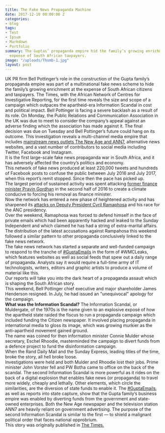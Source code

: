 ```yaml
---
title: The Fake News Propaganda Machine
date: 2017-12-10 00:00:00 Z
categories:
- blog
tags:
- Test
- Ipsum
- Markdown
- Portfolio
summary: The Guptas’ propaganda empire hid the family’s growing enrichment at the
  expense of South African taxpayers.
image: "/uploads/Thumb-1.jpg"
layout: post
---
```


UK PR firm Bell Pottinger’s role in the construction of the Gupta family’s propaganda empire was part of a multinational fake news scheme to hide the family’s growing enrichment at the expense of South African citizens and taxpayers. 
The Times, with the African Network of Centres for Investigative Reporting, for the first time reveals the size and scope of a campaign which outpaces the apartheid-era Information Scandal in cost and political impact. 
Bell Pottinger is facing a severe backlash as a result of its role. 
On Monday, the Public Relations and Communication Association in the UK was due to meet to consider the company’s appeal against an adverse finding which the association has made against it. The final decision was due on Tuesday and Bell Pottinger’s future could hang on its outcome. 
This investigation reveals a multi-channel media empire that includes <a href="https://www.timeslive.co.za/sunday-times/news/2017-08-26-i-know-what-ive-signed-up-for-manyi-spills-the-beans-on-his-new-business/">mainstream news outlets The New Age and ANN7</a>, alternative news websites, and a vast number of contributors to social media including Twitter, Facebook and Instagram.  
It is the first large-scale fake news propaganda war in South Africa, and it has adversely affected the country’s politics and economy.  
This network of fake news produced at least 220,000 tweets and hundreds of Facebook posts to confuse the public between July 2016 and July 2017, when this report’s remit stopped. Since then the pace has picked up.  
The largest period of sustained activity was spent attacking <a href="https://www.timeslive.co.za/sunday-times/opinion-and-analysis/2017-08-31-why-gordhan-and-not-the-guptas-might-be-in-the-dock-soon/">former finance minister Pravin Gordhan</a> in the second half of 2016 to create a climate conducive to forcing his removal as finance minister.  
Now the network has entered a new phase of heightened activity and has sharpened its <a href="https://www.timeslive.co.za/politics/2017-08-16-he-is-no-wife-beater-dirty-tricks-are-being-used-against-ramaphosa-voices-mount-in-support-of-deputy-president/">attacks on Deputy President Cyril Ramaphosa</a> and his race for the ANC presidency.  
Over the weekend, Ramaphosa was forced to defend himself in the face of private emails which had been apparently hacked and leaked to the Sunday Independent and which claimed he has had a string of extra-marital affairs.  
The distribution of the latest accusations against Rampahosa this weekend followed a similar pattern to other propaganda conclusively linked to the fake news network.  
The fake news network has started a separate and well-funded campaign to respond to the tranche of <a href="https://www.timeslive.co.za/group/Gupta_Emails_Revealed/">#GuptaEmails</a> in the form of #WMCLeaks, which features websites as well as social feeds that spew out a daily range of propaganda. Analysts say it would require a full-time army of IT technologists, writers, editors and graphic artists to produce a volume of material like this.  
Our reports will take you into the dark heart of a propaganda assault which is shaping the South African story.  
This weekend, Bell Pottinger chief executive and major shareholder James Henderson resigned. In July, he had issued an "unequivocal" apology for the campaign.  
<strong>What was the Information Scandal?</strong> 
The Information Scandal, or Muldergate, of the 1970s is the name given to an explosive exposé of how the apartheid state raided the fiscus to run a propaganda campaign which included funding the Citizen newspaper. It involved placing propaganda in international media to gloss its image, which was growing murkier as the anti-apartheid movement gained ground.  
The name was coined for then information minister Connie Mulder whose secretary, Eschel Rhoodie, masterminded the campaign to divert funds from a defence project to fund the disinformation campaign.  
When the Rand Daily Mail and the Sunday Express, leading titles of the time, broke the story, all hell broke loose.   
Investigations were held and both Mulder and Rhoodie lost their jobs. Prime minister John Vorster fell and PW Botha came to office on the back of the scandal. 
The second Information Scandal is more powerful as it rides on the back of a digital explosion that enables fake news (or propaganda) to travel more widely, cheaply and lethally. 
Other elements, which circle the similarities, are the diversion of state funds to enable it. The <a href="https://www.timeslive.co.za/group/Gupta_Emails_Revealed/">#GuptaEmails</a>, as well as reports into state capture, show that the Gupta family’s business empire was enabled by diverting funds from the government and state-owned enterprises. Both the New Age newspaper and the television station ANN7 are heavily reliant on government advertising. 
The purpose of the second Information Scandal is similar to the first — to shield a malignant political order that faces national opprobrium.  
This story was originally published in <a href="https://www.timeslive.co.za/news/south-africa/2017-09-04-the-guptas-bell-pottinger-and-the-fake-news-propaganda-machine/">The Times.</a>